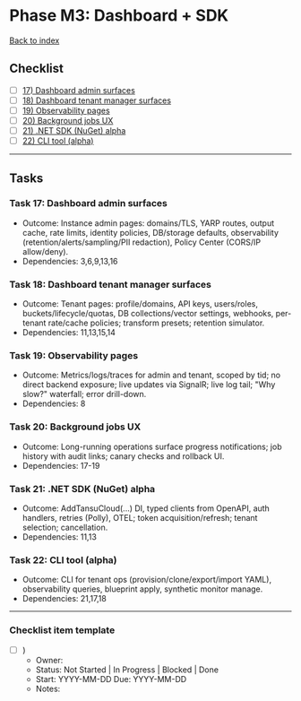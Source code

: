 # Phase M3: Dashboard + SDK

[Back to index](./Tasks.md)

<!-- markdownlint-disable MD029 MD033 -->

## Checklist

- [ ] [17) Dashboard admin surfaces](#task-17-dashboard-admin-surfaces)
- [ ] [18) Dashboard tenant manager surfaces](#task-18-dashboard-tenant-manager-surfaces)
- [ ] [19) Observability pages](#task-19-observability-pages)
- [ ] [20) Background jobs UX](#task-20-background-jobs-ux)
- [ ] [21) .NET SDK (NuGet) alpha](#task-21-dotnet-sdk-alpha)
- [ ] [22) CLI tool (alpha)](#task-22-cli-tool-alpha)

---

## Tasks

<a id="task-17-dashboard-admin-surfaces"></a>

### Task 17: Dashboard admin surfaces

- Outcome: Instance admin pages: domains/TLS, YARP routes, output cache, rate limits, identity policies, DB/storage defaults, observability (retention/alerts/sampling/PII redaction), Policy Center (CORS/IP allow/deny).
- Dependencies: 3,6,9,13,16

<a id="task-18-dashboard-tenant-manager-surfaces"></a>

### Task 18: Dashboard tenant manager surfaces

- Outcome: Tenant pages: profile/domains, API keys, users/roles, buckets/lifecycle/quotas, DB collections/vector settings, webhooks, per-tenant rate/cache policies; transform presets; retention simulator.
- Dependencies: 11,13,15,14

<a id="task-19-observability-pages"></a>

### Task 19: Observability pages

- Outcome: Metrics/logs/traces for admin and tenant, scoped by tid; no direct backend exposure; live updates via SignalR; live log tail; "Why slow?" waterfall; error drill-down.
- Dependencies: 8

<a id="task-20-background-jobs-ux"></a>

### Task 20: Background jobs UX

- Outcome: Long-running operations surface progress notifications; job history with audit links; canary checks and rollback UI.
- Dependencies: 17-19

<a id="task-21-dotnet-sdk-alpha"></a>

### Task 21: .NET SDK (NuGet) alpha

- Outcome: AddTansuCloud(...) DI, typed clients from OpenAPI, auth handlers, retries (Polly), OTEL; token acquisition/refresh; tenant selection; cancellation.
- Dependencies: 11,13

<a id="task-22-cli-tool-alpha"></a>

### Task 22: CLI tool (alpha)

- Outcome: CLI for tenant ops (provision/clone/export/import YAML), observability queries, blueprint apply, synthetic monitor manage.
- Dependencies: 21,17,18

---

### Checklist item template

- [ ] <Task number>) <Task title>
  - Owner:
  - Status: Not Started | In Progress | Blocked | Done
  - Start:  YYYY-MM-DD   Due: YYYY-MM-DD
  - Notes:

<!-- markdownlint-enable MD029 MD033 -->
